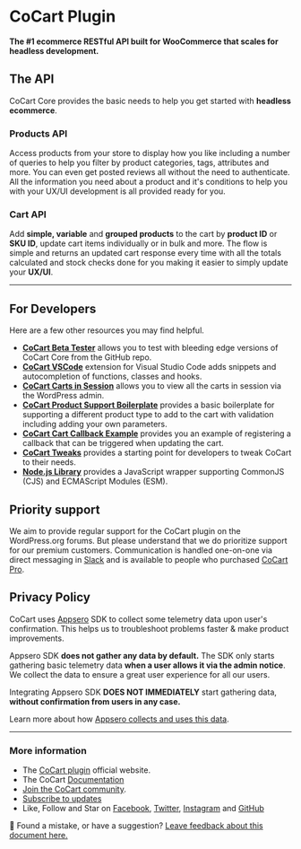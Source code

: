 # CoCart Plugin

**The #1 ecommerce RESTful API built for WooCommerce that scales for headless development.**

## The API

CoCart Core provides the basic needs to help you get started with **headless ecommerce**.

### Products API

Access products from your store to display how you like including a number of queries to help you filter by product categories, tags, attributes and more. You can even get posted reviews all without the need to authenticate. All the information you need about a product and it's conditions to help you with your UX/UI development is all provided ready for you.

### Cart API

Add **simple, variable** and **grouped products** to the cart by **product ID** or **SKU ID**, update cart items individually or in bulk and more. The flow is simple and returns an updated cart response every time with all the totals calculated and stock checks done for you making it easier to simply update your **UX/UI**.

---

## For Developers

Here are a few other resources you may find helpful.

* **[CoCart Beta Tester](https://github.com/co-cart/cocart-beta-tester)** allows you to test with bleeding edge versions of CoCart Core from the GitHub repo.
* **[CoCart VSCode](https://github.com/co-cart/cocart-vscode)** extension for Visual Studio Code adds snippets and autocompletion of functions, classes and hooks.
* **[CoCart Carts in Session](https://github.com/co-cart/cocart-carts-in-session)** allows you to view all the carts in session via the WordPress admin.
* **[CoCart Product Support Boilerplate](https://github.com/co-cart/cocart-product-support-boilerplate)** provides a basic boilerplate for supporting a different product type to add to the cart with validation including adding your own parameters.
* **[CoCart Cart Callback Example](https://github.com/co-cart/cocart-cart-callback-example)** provides you an example of registering a callback that can be triggered when updating the cart.
* **[CoCart Tweaks](https://github.com/co-cart/co-cart-tweaks)** provides a starting point for developers to tweak CoCart to their needs.
* **[Node.js Library](https://www.npmjs.com/package/@cocart/cocart-rest-api)** provides a JavaScript wrapper supporting CommonJS (CJS) and ECMAScript Modules (ESM).

## Priority support

We aim to provide regular support for the CoCart plugin on the WordPress.org forums. But please understand that we do prioritize support for our premium customers. Communication is handled one-on-one via direct messaging in [Slack](https://app.slack.com/client/TD85PLSMA/) and is available to people who purchased [CoCart Pro](https://cocart.xyz/pro/?utm_medium=wp.org&utm_source=wordpressorg&utm_campaign=readme&utm_content=cocart).

## Privacy Policy 

CoCart uses [Appsero](https://appsero.com) SDK to collect some telemetry data upon user's confirmation. This helps us to troubleshoot problems faster & make product improvements.

Appsero SDK **does not gather any data by default.** The SDK only starts gathering basic telemetry data **when a user allows it via the admin notice**. We collect the data to ensure a great user experience for all our users. 

Integrating Appsero SDK **DOES NOT IMMEDIATELY** start gathering data, **without confirmation from users in any case.**

Learn more about how [Appsero collects and uses this data](https://appsero.com/privacy-policy/).

---

### More information

* The [CoCart plugin](https://cocart.xyz/) official website.
* The CoCart [Documentation](https://docs.cocart.xyz/)
* [Join the CoCart community](https://cocart.xyz/community/).
* [Subscribe to updates](http://eepurl.com/dKIYXE)
* Like, Follow and Star on [Facebook](https://www.facebook.com/cocartforwc/), [Twitter](https://twitter.com/cocartapi), [Instagram](https://www.instagram.com/co_cart/) and [GitHub](https://github.com/co-cart/co-cart)

🐞 Found a mistake, or have a suggestion? [Leave feedback about this document here.](https://github.com/co-cart/co-cart/issues/new?assignees=&labels=type%3A+documentation&template=doc_feedback.md&title=Feedback+on+./plugins/cocart/README.md)

